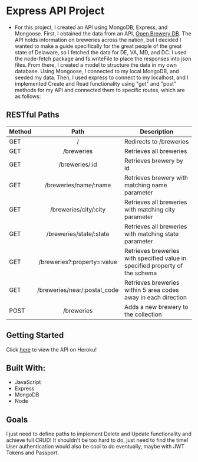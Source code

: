 # Express API Project

- For this project, I created an API using MongoDB, Express, and Mongoose. First, I obtained the data from an API, [Open Brewery DB](https://www.openbrewerydb.org/). The API holds information on breweries across the nation, but I decided I wanted to make a guide specifically for the great people of the great state of Delaware, so I fetched the data for DE, VA, MD, and DC. I used the node-fetch package and fs.writeFile to place the responses into json files. From there, I created a model to structure the data in my own database. Using Mongoose, I connected to my local MongoDB, and seeded my data. Then, I used express to connect to my localhost, and I implemented Create and Read functionality using "get" and "post" methods for my API and connected them to specific routes, which are as follows:

## RESTful Paths

| Method |             Path             | Description                                                                  |
| ------ | :--------------------------: | ---------------------------------------------------------------------------- |
| GET    |              /               | Redirects to /breweries                                                      |
| GET    |          /breweries          | Retrieves all breweries                                                      |
| GET    |        /breweries/:id        | Retrieves brewery by id                                                      |
| GET    |    /breweries/name/:name     | Retrieves brewery with matching name parameter                               |
| GET    |    /breweries/city/:city     | Retrieves all breweries with matching city parameter                         |
| GET    |   /breweries/state/:state    | Retrieves all breweries with matching state parameter                        |
| GET    | /breweries?:property=:value  | Retrieves breweries with specified value in specified property of the schema |
| GET    | /breweries/near/:postal_code | Retrieves breweries within 5 area codes away in each direction               |
| POST   |          /breweries          | Adds a new brewery to the collection                                         |

## Getting Started

Click [here](https://evening-ravine-76048.herokuapp.com/breweries) to view the API on Heroku!

## Built With:

- JavaScript
- Express
- MongoDB
- Node

## Goals

I just need to define paths to implement Delete and Update functionality and achieve full CRUD! It shouldn't be too hard to do, just need to find the time! User authentication would also be cool to do eventually, maybe with JWT Tokens and Passport.
